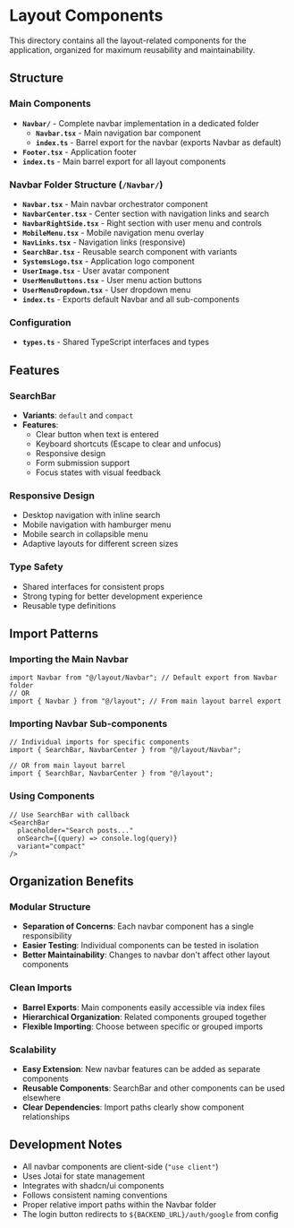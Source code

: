 # Layout Components

This directory contains all the layout-related components for the application, organized for maximum reusability and maintainability.

## Structure

### Main Components

- **`Navbar/`** - Complete navbar implementation in a dedicated folder
  - **`Navbar.tsx`** - Main navigation bar component
  - **`index.ts`** - Barrel export for the navbar (exports Navbar as default)
- **`Footer.tsx`** - Application footer
- **`index.ts`** - Main barrel export for all layout components

### Navbar Folder Structure (`/Navbar/`)

- **`Navbar.tsx`** - Main navbar orchestrator component
- **`NavbarCenter.tsx`** - Center section with navigation links and search
- **`NavbarRightSide.tsx`** - Right section with user menu and controls
- **`MobileMenu.tsx`** - Mobile navigation menu overlay
- **`NavLinks.tsx`** - Navigation links (responsive)
- **`SearchBar.tsx`** - Reusable search component with variants
- **`SystemsLogo.tsx`** - Application logo component
- **`UserImage.tsx`** - User avatar component
- **`UserMenuButtons.tsx`** - User menu action buttons
- **`UserMenuDropdown.tsx`** - User dropdown menu
- **`index.ts`** - Exports default Navbar and all sub-components

### Configuration

- **`types.ts`** - Shared TypeScript interfaces and types

## Features

### SearchBar

- **Variants**: `default` and `compact`
- **Features**:
  - Clear button when text is entered
  - Keyboard shortcuts (Escape to clear and unfocus)
  - Responsive design
  - Form submission support
  - Focus states with visual feedback

### Responsive Design

- Desktop navigation with inline search
- Mobile navigation with hamburger menu
- Mobile search in collapsible menu
- Adaptive layouts for different screen sizes

### Type Safety

- Shared interfaces for consistent props
- Strong typing for better development experience
- Reusable type definitions

## Import Patterns

### Importing the Main Navbar

```tsx
import Navbar from "@/layout/Navbar"; // Default export from Navbar folder
// OR
import { Navbar } from "@/layout"; // From main layout barrel export
```

### Importing Navbar Sub-components

```tsx
// Individual imports for specific components
import { SearchBar, NavbarCenter } from "@/layout/Navbar";

// OR from main layout barrel
import { SearchBar, NavbarCenter } from "@/layout";
```

### Using Components

```tsx
// Use SearchBar with callback
<SearchBar
  placeholder="Search posts..."
  onSearch={(query) => console.log(query)}
  variant="compact"
/>
```

## Organization Benefits

### Modular Structure

- **Separation of Concerns**: Each navbar component has a single responsibility
- **Easier Testing**: Individual components can be tested in isolation
- **Better Maintainability**: Changes to navbar don't affect other layout components

### Clean Imports

- **Barrel Exports**: Main components easily accessible via index files
- **Hierarchical Organization**: Related components grouped together
- **Flexible Importing**: Choose between specific or grouped imports

### Scalability

- **Easy Extension**: New navbar features can be added as separate components
- **Reusable Components**: SearchBar and other components can be used elsewhere
- **Clear Dependencies**: Import paths clearly show component relationships

## Development Notes

- All navbar components are client-side (`"use client"`)
- Uses Jotai for state management
- Integrates with shadcn/ui components
- Follows consistent naming conventions
- Proper relative import paths within the Navbar folder
- The login button redirects to `${BACKEND_URL}/auth/google` from config
